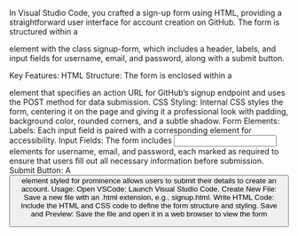 In Visual Studio Code, you crafted a sign-up form using HTML, providing a straightforward user interface for account creation on GitHub. The form is structured within a <div> element with the class signup-form, which includes a header, labels, and input fields for username, email, and password, along with a submit button.

Key Features:
HTML Structure: The form is enclosed within a <form> element that specifies an action URL for GitHub’s signup endpoint and uses the POST method for data submission.
CSS Styling: Internal CSS styles the form, centering it on the page and giving it a professional look with padding, background color, rounded corners, and a subtle shadow.
Form Elements:
Labels: Each input field is paired with a corresponding <label> element for accessibility.
Input Fields: The form includes <input> elements for username, email, and password, each marked as required to ensure that users fill out all necessary information before submission.
Submit Button: A <button> element styled for prominence allows users to submit their details to create an account.
Usage:
Open VSCode: Launch Visual Studio Code.
Create New File: Save a new file with an .html extension, e.g., signup.html.
Write HTML Code: Include the HTML and CSS code to define the form structure and styling.
Save and Preview: Save the file and open it in a web browser to view the form
